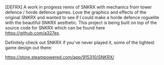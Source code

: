 [DEFRX] A work in progress remix of SNKRX with mechanics from tower defence / horde defence games. Love the graphics and effects of the original SNKRX and wanted to see if I could make a horde defence roguelite with the beautiful SNKRX aesthetic. This project is being built on top of the source code for SNKRX which can be found here https://github.com/a327ex.

Definitely check out SNKRX if you've never played it, some of the tightest game design out there:

https://store.steampowered.com/app/915310/SNKRX/
